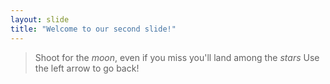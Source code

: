 ```yaml
---
layout: slide
title: "Welcome to our second slide!"
---
```

> Shoot for the *moon*, even if you miss you'll land among the *stars*
Use the left arrow to go back!
